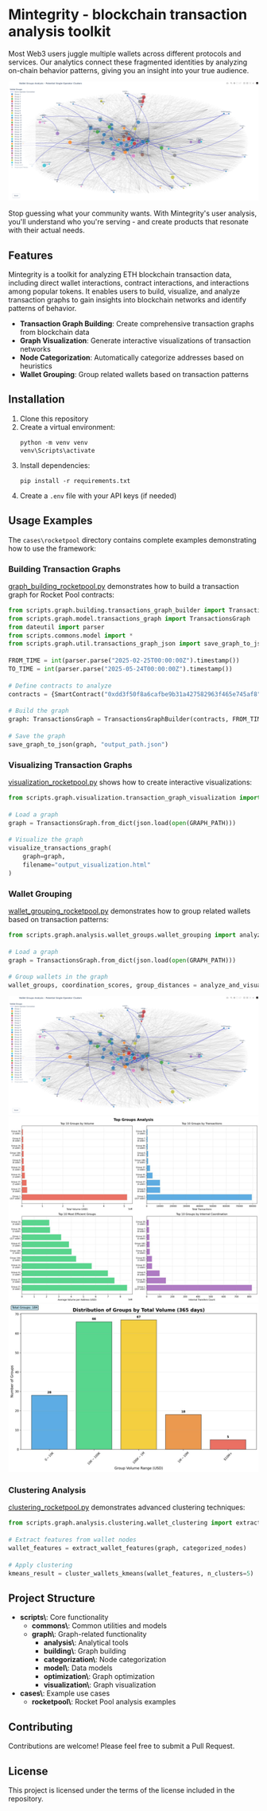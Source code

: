 # Mintegrity - blockchain transaction analysis toolkit


Most Web3 users juggle multiple wallets across different protocols and services. 
Our analytics connect these fragmented identities by analyzing on-chain behavior patterns, giving you an insight into your true audience.

![Graph Group Highlights](docs/images/graph_group_highlights.png)

Stop guessing what your community wants. With Mintegrity's user analysis, you'll understand who you're serving - and create products that resonate with their actual needs.

## Features
Mintegrity is a toolkit for analyzing ETH blockchain transaction data, including direct wallet interactions, contract interactions, and interactions among popular tokens.
It enables users to build, visualize, and analyze transaction graphs to gain insights into blockchain networks and identify patterns of behavior.

- **Transaction Graph Building**: Create comprehensive transaction graphs from blockchain data
- **Graph Visualization**: Generate interactive visualizations of transaction networks
- **Node Categorization**: Automatically categorize addresses based on heuristics
- **Wallet Grouping**: Group related wallets based on transaction patterns

## Installation

1. Clone this repository
2. Create a virtual environment:
   ```
   python -m venv venv
   venv\Scripts\activate
   ```
3. Install dependencies:
   ```
   pip install -r requirements.txt
   ```
4. Create a `.env` file with your API keys (if needed)

## Usage Examples

The `cases\rocketpool` directory contains complete examples demonstrating how to use the framework:

### Building Transaction Graphs

[graph_building_rocketpool.py](cases\rocketpool\graph_building_rocketpool.py) demonstrates how to build a transaction graph for Rocket Pool contracts:

```python
from scripts.graph.building.transactions_graph_builder import TransactionsGraphBuilder
from scripts.graph.model.transactions_graph import TransactionsGraph
from dateutil import parser
from scripts.commons.model import *
from scripts.graph.util.transactions_graph_json import save_graph_to_json

FROM_TIME = int(parser.parse("2025-02-25T00:00:00Z").timestamp())
TO_TIME = int(parser.parse("2025-05-24T00:00:00Z").timestamp())

# Define contracts to analyze
contracts = {SmartContract("0xdd3f50f8a6cafbe9b31a427582963f465e745af8")}

# Build the graph
graph: TransactionsGraph = TransactionsGraphBuilder(contracts, FROM_TIME, TO_TIME).build_graph()

# Save the graph
save_graph_to_json(graph, "output_path.json")
```

### Visualizing Transaction Graphs

[visualization_rocketpool.py](cases\rocketpool\visualization_rocketpool.py) shows how to create interactive visualizations:

```python
from scripts.graph.visualization.transaction_graph_visualization import visualize_transactions_graph

# Load a graph
graph = TransactionsGraph.from_dict(json.load(open(GRAPH_PATH)))

# Visualize the graph
visualize_transactions_graph(
    graph=graph,
    filename="output_visualization.html"
)
```


### Wallet Grouping

[wallet_grouping_rocketpool.py](cases\rocketpool\wallet_grouping_rocketpool.py) demonstrates how to group related wallets based on transaction patterns:

```python
from scripts.graph.analysis.wallet_groups.wallet_grouping import analyze_and_visualize_wallet_groups

# Load a graph
graph = TransactionsGraph.from_dict(json.load(open(GRAPH_PATH)))

# Group wallets in the graph
wallet_groups, coordination_scores, group_distances = analyze_and_visualize_wallet_groups(graph, OUTPUT_PATH, COORDINATION_THRESHOLD)
```

![Graph Group Highlights](docs/images/graph_group_highlights.png)
![Group Analysis](docs/images/group_analysis.jpg)
![Histograms](docs/images/histogramms.jpg)

### Clustering Analysis
[clustering_rocketpool.py](cases\rocketpool\clustering_rocketpool.py) demonstrates advanced clustering techniques:

```python
from scripts.graph.analysis.clustering.wallet_clustering import extract_wallet_features, cluster_wallets_kmeans

# Extract features from wallet nodes
wallet_features = extract_wallet_features(graph, categorized_nodes)

# Apply clustering
kmeans_result = cluster_wallets_kmeans(wallet_features, n_clusters=5)
```


## Project Structure

- **scripts\\**: Core functionality
  - **commons\\**: Common utilities and models
  - **graph\\**: Graph-related functionality
    - **analysis\\**: Analytical tools
    - **building\\**: Graph building
    - **categorization\\**: Node categorization
    - **model\\**: Data models
    - **optimization\\**: Graph optimization
    - **visualization\\**: Graph visualization
- **cases\\**: Example use cases
  - **rocketpool\\**: Rocket Pool analysis examples

## Contributing

Contributions are welcome! Please feel free to submit a Pull Request.

## License

This project is licensed under the terms of the license included in the repository.

